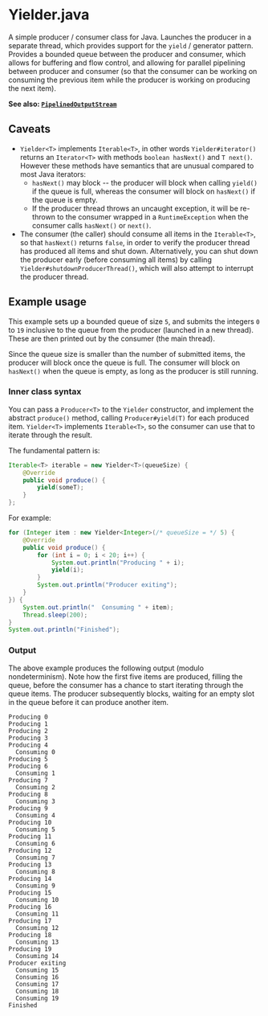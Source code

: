 # Yielder.java

A simple producer / consumer class for Java. Launches the producer in a separate thread, which provides support for the `yield` / generator pattern. Provides a bounded queue between the producer and consumer, which allows for buffering and flow control, and allowing for parallel pipelining between producer and consumer (so that the consumer can be working on consuming the previous item while the producer is working on producing the next item).

**See also: [`PipelinedOutputStream`](https://github.com/lukehutch/PipelinedOutputStream)**

## Caveats

* `Yielder<T>` implements `Iterable<T>`, in other words `Yielder#iterator()` returns an `Iterator<T>` with methods `boolean hasNext()` and `T next()`. However these methods have semantics that are unusual compared to most Java iterators:
  * `hasNext()` may block -- the producer will block when calling `yield()` if the queue is full, whereas the consumer will block on `hasNext()` if the queue is empty.
  * If the producer thread throws an uncaught exception, it will be re-thrown to the consumer wrapped in a `RuntimeException` when the consumer calls `hasNext()` or `next()`.
* The consumer (the caller) should consume all items in the `Iterable<T>`, so that `hasNext()` returns `false`, in order to verify the producer thread has produced all items and shut down. Alternatively, you can shut down the producer early (before consuming all items) by calling `Yielder#shutdownProducerThread()`, which will also attempt to interrupt the producer thread.

## Example usage

This example sets up a bounded queue of size `5`, and submits the integers `0` to `19` inclusive to the queue from the producer (launched in a new thread). These are then printed out by the consumer (the main thread).

Since the queue size is smaller than the number of submitted items, the producer will block once the queue is full. The consumer will block on `hasNext()` when the queue is empty, as long as the producer is still running.

### Inner class syntax

You can pass a `Producer<T>` to the `Yielder` constructor, and implement the abstract `produce()` method, calling `Producer#yield(T)` for each produced item. `Yielder<T>` implements `Iterable<T>`, so the consumer can use that to iterate through the result.

The fundamental pattern is:

```java
Iterable<T> iterable = new Yielder<T>(queueSize) {
    @Override
    public void produce() {
        yield(someT);
    }
};
```

For example:

```java
for (Integer item : new Yielder<Integer>(/* queueSize = */ 5) {
    @Override
    public void produce() {
        for (int i = 0; i < 20; i++) {
            System.out.println("Producing " + i);
            yield(i);
        }
        System.out.println("Producer exiting");
    }
}) {
    System.out.println("  Consuming " + item);
    Thread.sleep(200);
}
System.out.println("Finished");
```

### Output

The above example produces the following output (modulo nondeterminism). Note how the first five items are produced, filling the queue, before the consumer has a chance to start iterating through the queue items. The producer subsequently blocks, waiting for an empty slot in the queue before it can produce another item.

```
Producing 0
Producing 1
Producing 2
Producing 3
Producing 4
  Consuming 0
Producing 5
Producing 6
  Consuming 1
Producing 7
  Consuming 2
Producing 8
  Consuming 3
Producing 9
  Consuming 4
Producing 10
  Consuming 5
Producing 11
  Consuming 6
Producing 12
  Consuming 7
Producing 13
  Consuming 8
Producing 14
  Consuming 9
Producing 15
  Consuming 10
Producing 16
  Consuming 11
Producing 17
  Consuming 12
Producing 18
  Consuming 13
Producing 19
  Consuming 14
Producer exiting
  Consuming 15
  Consuming 16
  Consuming 17
  Consuming 18
  Consuming 19
Finished
```
